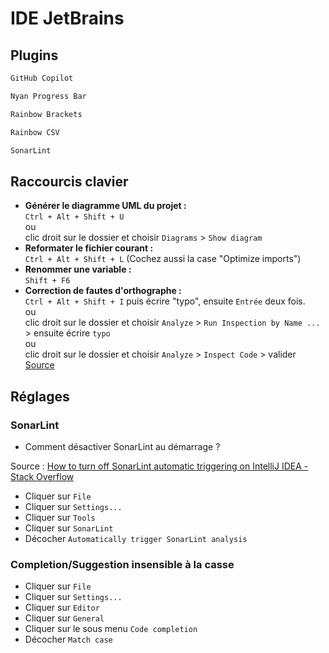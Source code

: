 # IDE JetBrains

## Plugins

```txt
GitHub Copilot
```

```txt
Nyan Progress Bar
```

```txt
Rainbow Brackets
```

```txt
Rainbow CSV
```

```txt
SonarLint
```

## Raccourcis clavier

- **Générer le diagramme UML du projet :**  
  `Ctrl + Alt + Shift + U`  
  ou  
  clic droit sur le dossier et choisir `Diagrams` > `Show diagram`
- **Reformater le fichier courant :**  
  `Ctrl + Alt + Shift + L` (Cochez aussi la case "Optimize imports")
- **Renommer une variable :**  
  `Shift + F6`
- **Correction de fautes d'orthographe :**  
  `Ctrl + Alt + Shift + I` puis écrire "typo", ensuite `Entrée` deux fois.  
  ou  
  clic droit sur le dossier et choisir `Analyze` > `Run Inspection by Name ...` > ensuite écrire `typo`  
  ou  
  clic droit sur le dossier et choisir `Analyze` > `Inspect Code` > valider  
  [Source](https://intellij-support.jetbrains.com/hc/en-us/community/posts/206917175-Find-all-spelling-errors)

## Réglages

### SonarLint

- Comment désactiver SonarLint au démarrage ?

Source : [How to turn off SonarLint automatic triggering on IntelliJ IDEA - Stack Overflow][désactiver SonarLint]

- Cliquer sur `File`
- Cliquer sur `Settings...`
- Cliquer sur `Tools`
- Cliquer sur `SonarLint`
- Décocher `Automatically trigger SonarLint analysis`

### Completion/Suggestion insensible à la casse

- Cliquer sur `File`
- Cliquer sur `Settings...`
- Cliquer sur `Editor`
- Cliquer sur `General`
- Cliquer sur le sous menu `Code completion`
- Décocher `Match case`

<!-- Sources -->

[désactiver SonarLint]: https://stackoverflow.com/q/39175016
